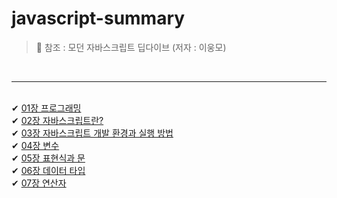 # javascript-summary

> 📌 참조 : 모던 자바스크립트 딥다이브 (저자 : 이웅모)

<br >
<hr />
<br />
✔︎ <a href="https://velog.io/@benqu94/01%EC%9E%A5-%ED%94%84%EB%A1%9C%EA%B7%B8%EB%9E%98%EB%B0%8D-fxm7o5iu">01장 프로그래밍</a><br />
✔︎ <a href="https://velog.io/@benqu94/02%EC%9E%A5-%EC%9E%90%EB%B0%94%EC%8A%A4%ED%81%AC%EB%A6%BD%ED%8A%B8%EB%9E%80">02장 자바스크립트란?</a><br />
✔︎ <a href="https://velog.io/@benqu94/03%EC%9E%A5-%EC%9E%90%EB%B0%94%EC%8A%A4%ED%81%AC%EB%A6%BD%ED%8A%B8-%EA%B0%9C%EB%B0%9C-%ED%99%98%EA%B2%BD%EA%B3%BC-%EC%8B%A4%ED%96%89-%EB%B0%A9%EB%B2%95">03장 자바스크립트 개발 환경과 실행 방법</a><br />
✔︎ <a href="https://velog.io/@benqu94/04%EC%9E%A5-%EB%B3%80%EC%88%98">04장 변수</a><br />
✔︎ <a href="https://velog.io/@benqu94/05%EC%9E%A5-%ED%91%9C%ED%98%84%EC%8B%9D%EA%B3%BC-%EB%AC%B8">05장 표현식과 문</a><br />
✔︎ <a href="https://velog.io/@benqu94/06%EC%9E%A5-%EB%8D%B0%EC%9D%B4%ED%84%B0-%ED%83%80%EC%9E%85">06장 데이터 타입</a><br />
✔︎ <a href="https://velog.io/@benqu94/07%EC%9E%A5-%EC%97%B0%EC%82%B0%EC%9E%90">07장 연산자</a>
